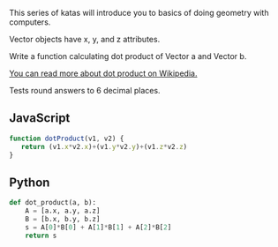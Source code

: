 This series of katas will introduce you to basics of doing geometry with computers.

Vector objects have x, y, and z attributes.

Write a function calculating dot product of Vector a and Vector b.

[You can read more about dot product on Wikipedia.](https://en.wikipedia.org/wiki/Dot_product)

Tests round answers to 6 decimal places.


## JavaScript
```js
function dotProduct(v1, v2) {
   return (v1.x*v2.x)+(v1.y*v2.y)+(v1.z*v2.z)
}
```

## Python
```python
def dot_product(a, b):
    A = [a.x, a.y, a.z]
    B = [b.x, b.y, b.z]
    s = A[0]*B[0] + A[1]*B[1] + A[2]*B[2]
    return s
```